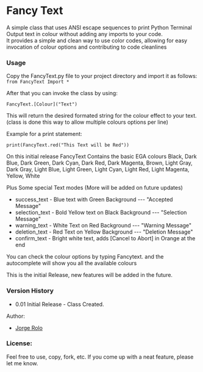 # Fancy Text
<p>A simple class that uses ANSI escape sequences to print Python Terminal Output text in colour without adding any imports to your code.<br>
It provides a simple and clean way to use color codes, allowing for easy invocation of colour options and contributing to code cleanlines<br>

### Usage

Copy the FancyText.py file to your project directory and import it as follows:<br>
`from FancyText Import *`

After that you can invoke the class by using:

`FancyText.[Colour]("Text")`

This will return the desired formated string for the colour effect to your text. 
(class is done this way to allow multiple colours options per line)

Example for a print statement:

`print(FancyText.red("This Text will be Red"))`

On this initial release FancyText Contains the basic EGA colours
Black, Dark Blue, Dark Green, Dark Cyan, Dark Red, Dark Magenta, Brown, Light Gray, Dark Gray, Light Blue, Light Green, Light Cyan, Light Red, Light Magenta, Yellow, White

Plus Some special Text modes (More will be added on future updates)

* success_text   - Blue text with Green Background        ---  "Accepted Message"
* selection_text - Bold Yellow text on Black Background   --- "Selection Message"
* warning_text   - White Text on Red Background           --- "Warning Message"
* deletion_text  - Red Text on Yellow Background          --- "Deletion Message"
* confirm_text   - Bright white text, adds [Cancel to Abort] in Orange at the end

You can check the colour options by typing Fancytext. and the autocomplete will show you all the available colours

This is the initial Release, new features will be added in the future.



### Version History

* 0.01 Initial Release - Class Created.


Author:
* [Jorge Rolo](https://github.com/JRoloS)











### License: 
Feel free to use, copy, fork, etc. If you come up with a neat feature, please let me know.

